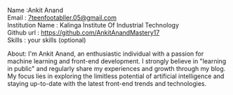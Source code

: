 Name :Ankit Anand<br/>
Email : 7teenfootabller.05@gmail.com <br/>
Institution Name : Kalinga Institute Of Industrial Technology <br/>
Github url : https://github.com/AnkitAnandMastery17  <br/>
Skills : your skills (optional) <br/>

About: I'm Ankit Anand, an enthusiastic individual with a passion for machine learning and front-end development. I strongly believe in "learning in public" and regularly share my experiences and growth through my blog. My focus lies in exploring the limitless potential of artificial intelligence and staying up-to-date with the latest front-end trends and technologies.<br/>
